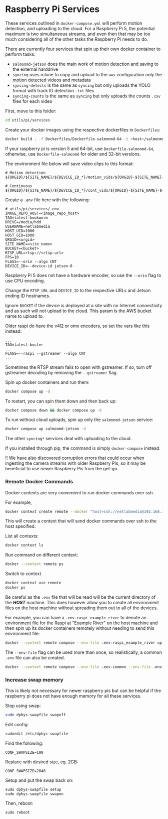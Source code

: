 # Raspberry Pi Services

These services outlined in `docker-compose.yml` will perform motion detection,
and uploading to the cloud. For a Raspberry Pi 5, the potential maximum is two
simultaneous streams, and even then that may be too much considering all of the
other tasks the Raspberry Pi needs to do.

There are currently four services that spin up their own docker container to perform tasks:

- `salmonmd-jetson` does the main work of motion detection and saving to the external harddrive
- `syncing` uses rclone to copy and upload to the `aws` configuration only the motion detected videos and metadata
- `syncing-detects` is the same as `syncing` but only uploads the YOLO format with track ID detection `.txt` files
- `syncing-counts` is the same as `syncing` but only uploads the counts `.csv` files for each video

First, move to this folder:
```bash
cd utils/pi/services
```

Create your docker images using the respective dockerfiles in `Dockerfiles`:

```bash
docker build . -f Dockerfiles/Dockerfile-salmonmd-64 -t <host>/salmonmd:<tag>
```

If your raspberry pi is version 5 and 64-bit, use `Dockerfile-salmonmd-64`,
otherwise, use `Dockerfile-salmonmd` for older and 32-bit versions.

The environment file below will save video clips to this format:
```
# Motion detection
${ORGID}/${SITE_NAME}/${DEVICE_ID_*}/motion_vids/${ORGID}-${SITE_NAME}-${DEVICE_ID_*}_<yyyymmdd>_<hhmmss>_M.mp4

# Continuous
${ORGID}/${SITE_NAME}/${DEVICE_ID_*}/cont_vids/${ORGID}-${SITE_NAME}-${DEVICE_ID_*}_<yyyymmdd>_<hhmmss>_C.mp4
```

Create a `.env` file here with the following:
```
# utils/pi/services/.env
IMAGE_REPO_HOST=<image_repo_host>
TAG=latest-bookworm
DRIVE=/media/hdd
USERNAME=netlabmedia
HOST_UID=1000
HOST_GID=1000
ORGID=<orgid>
SITE_NAME=<site_name>
BUCKET=<bucket>
RTSP_URL=rtsp://<rtsp-url>
FPS=10
FLAGS=--orin --algo CNT
DEVICE_ID=--device-id jetson-0
```

Raspberry Pi 5 does not have a hardware encoder, so use the `--orin` flag to
use CPU encoding.

Change the `RTSP_URL` and `DEVICE_ID` to the respective URLs and Jetson ending ID hostnames.

Ignore `BUCKET` if the device is deployed at a site with no Internet connectivity and as such
will not upload to the cloud. This param is the AWS bucket name to upload to.

Older raspi do have the v4l2 or omx encoders, so set the vars like this
instead:

```
...
TAG=latest-buster
...
FLAGS=--raspi --gstreamer --algo CNT
...
```

Sometimes the RTSP stream fails to open with gstreamer. If so, turn off
gstreamer decoding by removing the `--gstreamer` flag.

Spin up docker containers and run them:
```bash
docker compose up -d
```

To restart, you can spin them down and then back up:
```bash
docker compose down && docker compose up -d
```

To run without cloud uploads, spin up only the `salmonmd-jetson` service:
```bash
docker compose up salmonmd-jetson -d
```

The other `syncing*` services deal with uploading to the cloud.

If you installed through pip, the command is simply `docker-compose` instead.

!! We have also discovered corruption errors that could occur when ingesting
the camera streams with older Raspberry Pis, so it may be beneficial to use
newer Raspberry Pis from the get-go.

### Remote Docker Commands

Docker contexts are very convenient to run docker commands over ssh.

For example,

```bash
docker context create remote --docker "host=ssh://netlabmedia@192.168.1.5"
```

This will create a context that will send docker commands over ssh to the host specified.

List all contexts:
```bash
docker context ls
```

Run command on different context:
```bash
docker --context remote ps
```

Switch to context
```bash
docker context use remote
docker ps
```

Be careful as the `.env` file that will be read will be the current directory
of the ***HOST*** machine. This does however allow you to create all
environment files on the host machine without spreading them out to all of the
devices.

For example, you can have a `.env-raspi_example_river` to denote an environment
file for the Raspi at "Example River" on the host machine and then spin up its
docker containers remotely without needing to send this environment file:

```bash
docker --context remote compose --env-file .env-raspi_example_river up -d
```

The `--env-file` flag can be used more than once, so realistically, a common
`.env` file can also be created.

```bash
docker --context remote compose --env-file .env-common --env-file .env-raspi_example_river up -d
```

### Increase swap memory

This is likely not necessary for newer raspberry pis but can be helpful if the
raspberry pi does not have enough memory for all these services.

Stop using swap:
```bash
sudo dphys-swapfile swapoff
```

Edit config:
```bash
sudoedit /etc/dphys-swapfile
```

Find the following:
```
CONF_SWAPSIZE=100
```

Replace with desired size, eg. 2GB:
```
CONF_SWAPSIZE=2048
```

Setup and put the swap back on:
```
sudo dphys-swapfile setup
sudo dphys-swapfile swapon
```

Then, reboot:
```
sudo reboot
```
